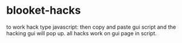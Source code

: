 # blooket-hacks
to work hack type javascript: then copy and paste gui script and the hacking gui will pop up.
all hacks work on gui page in script.
